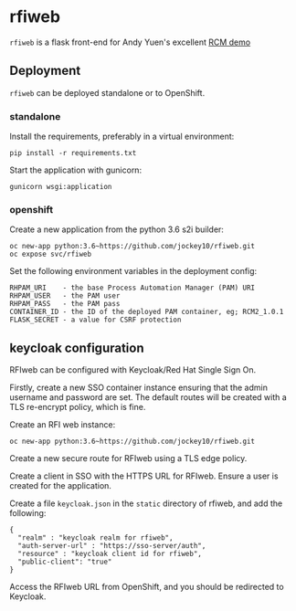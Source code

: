 # rfiweb

`rfiweb` is a flask front-end for Andy Yuen's excellent [RCM demo](https://github.com/AndyYuen/rcm2)

## Deployment

`rfiweb` can be deployed standalone or to OpenShift.

### standalone

Install the requirements, preferably in a virtual environment:
```
pip install -r requirements.txt
```
Start the application with gunicorn:
```
gunicorn wsgi:application
```
### openshift

Create a new application from the python 3.6 s2i builder:
```
oc new-app python:3.6~https://github.com/jockey10/rfiweb.git
oc expose svc/rfiweb
```
Set the following environment variables in the deployment config:
```
RHPAM_URI    - the base Process Automation Manager (PAM) URI
RHPAM_USER   - the PAM user
RHPAM_PASS   - the PAM pass
CONTAINER_ID - the ID of the deployed PAM container, eg; RCM2_1.0.1
FLASK_SECRET - a value for CSRF protection
```

## keycloak configuration

RFIweb can be configured with Keycloak/Red Hat Single Sign On.

Firstly, create a new SSO container instance ensuring that the admin username and password are set. The default routes will be created with a TLS re-encrypt policy, which is fine.

Create an RFI web instance:
```
oc new-app python:3.6~https://github.com/jockey10/rfiweb.git
``` 
Create a new secure route for RFIweb using a TLS edge policy.

Create a client in SSO with the HTTPS URL for RFIweb. Ensure a user is created for the application.

Create a file `keycloak.json` in the `static` directory of rfiweb, and add the following:
```
{
  "realm" : "keycloak realm for rfiweb",
  "auth-server-url" : "https://sso-server/auth",
  "resource" : "keycloak client id for rfiweb",
  "public-client": "true"
}
```
Access the RFIweb URL from OpenShift, and you should be redirected to Keycloak.
